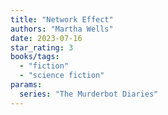```yaml
---
title: "Network Effect"
authors: "Martha Wells"
date: 2023-07-16
star_rating: 3
books/tags:
  - "fiction"
  - "science fiction"
params:
  series: "The Murderbot Diaries"
---
```

